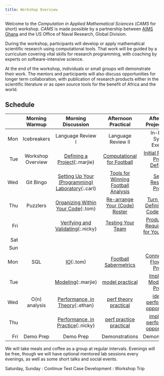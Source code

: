 ```yaml
---
title: Workshop Overview
---
```


Welcome to the *Computation in Applied Mathematical Sciences* (*CAMS* for short)
workshop. *CAMS* is made possible by a partnership between
[AIMS Ghana]({{site.aimsghurl}}) and the US Office of Naval Research, Global Division.

During the workshop, participants will develop or apply mathematical scientific
research using computational tools.  That work will be guided by a curriculum
covering vital skills for research programming, with coaching by experts on
software-intensive science.

At the end of the workshop, individuals or small groups will demonstrate their
work. The mentors and participants will also discuss opportunities for longer
term collaboration, with publication of research products either in the
scientific literature or as open source tools for the benefit of Africa and the
world.

## Schedule

|     |  Morning Warmup   |                          Morning Discussion                           |                       Afternoon Practical                        |                        Afternoon Project Work                         |
|----:|:-----------------:|:---------------------------------------------------------------------:|:----------------------------------------------------------------:|:---------------------------------------------------------------------:|
| Mon |    Icebreakers    |                           Language Review I                           |                        Language Review II                        |                       In-Depth Syntax Exercise                        |
| Tue | Workshop Overview |           [Defining a Project](defining-project/){:.marjie}           |     [Computational for Football](defining-project/practice)      |    [Initial Research Project Definition](defining-project/project)    |
| Wed |     Git Bingo     | [Setting Up Your (Programming) Laboratory](organizing-outer/){:.carl} | [Tools for Winning Football Analysis](organizing-outer/practice) |          [Set Up Research Project](organizing-outer/project)          |
| Thu |     Puzzlers      |        [Organizing Within Your Code](organizing-inner/){:.tom}        |    [Re-arrange Your (Code) Roster](organizing-inner/practice)    | [Turn Project Definition Into Code Outline](organizing-inner/project) |
| Fri |                   |             [Verifying and Validating](testing/){:.nicky}             |              [Testing Your Team](testing/practice)               |     [Produce Test Requirements for Your Outline](testing/project)     |
| Sat |                   |                                                                       |                                                                  |                                                                       |
| Sun |                   |                                                                       |                                                                  |                                                                       |
| Mon |        SQL        |                           [IO](io/){:.tom}                            |               [Football Sabermetrics](io/practice)               |             [Connect Data Flows For Project](io/project)              |
| Tue |                   |                    [Modeling](modeling/){:.marjie}                    |               [model practical](modeling/practice)               |           [Implement Models For Project](modeling/project)            |
| Wed |   O(n) analysis   |        [Performance, in Theory](performance-theory/){:.ethan}         |       [perf theory practical](performance-theory/practice)       |   [identify performance opportunities](performance-theory/project)    |
| Thu |                   |      [Performance, in Practice](performance-practice/){:.nicky}       |     [perf practice practical](performance-practice/practice)     |  [implement performance opportunities](performance-practice/project)  |
| Fri |     Demo Prep     |                               Demo Prep                               |                          Demonstrations                          |                            Demonstrations                             |

We will take meals and coffee as a group at regular intervals.  Evenings will be
free, though we will have optional mentored lab sessions every evenings, as well
as some short talks and social events.

Saturday, Sunday
: Continue Test Case Development
: Workshop Trip
